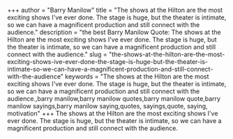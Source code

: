 +++
author = "Barry Manilow"
title = "The shows at the Hilton are the most exciting shows I've ever done. The stage is huge, but the theater is intimate, so we can have a magnificent production and still connect with the audience."
description = "the best Barry Manilow Quote: The shows at the Hilton are the most exciting shows I've ever done. The stage is huge, but the theater is intimate, so we can have a magnificent production and still connect with the audience."
slug = "the-shows-at-the-hilton-are-the-most-exciting-shows-ive-ever-done-the-stage-is-huge-but-the-theater-is-intimate-so-we-can-have-a-magnificent-production-and-still-connect-with-the-audience"
keywords = "The shows at the Hilton are the most exciting shows I've ever done. The stage is huge, but the theater is intimate, so we can have a magnificent production and still connect with the audience.,barry manilow,barry manilow quotes,barry manilow quote,barry manilow sayings,barry manilow saying,quotes, sayings,quote, saying, motivation"
+++
The shows at the Hilton are the most exciting shows I've ever done. The stage is huge, but the theater is intimate, so we can have a magnificent production and still connect with the audience.
